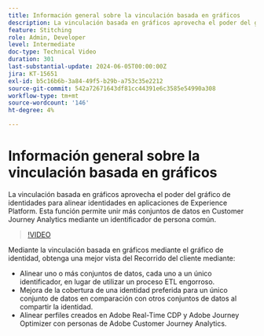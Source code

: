 ```yaml
---
title: Información general sobre la vinculación basada en gráficos
description: La vinculación basada en gráficos aprovecha el poder del gráfico de identidades para alinear identidades en aplicaciones de Experience Platform. Esta función permite unir más conjuntos de datos en Customer Journey Analytics mediante un identificador de persona común.
feature: Stitching
role: Admin, Developer
level: Intermediate
doc-type: Technical Video
duration: 301
last-substantial-update: 2024-06-05T00:00:00Z
jira: KT-15651
exl-id: b5c16b6b-3a84-49f5-b29b-a753c35e2212
source-git-commit: 542a72671643df81cc44391e6c3585e54990a308
workflow-type: tm+mt
source-wordcount: '146'
ht-degree: 4%

---
```


# Información general sobre la vinculación basada en gráficos

La vinculación basada en gráficos aprovecha el poder del gráfico de identidades para alinear identidades en aplicaciones de Experience Platform. Esta función permite unir más conjuntos de datos en Customer Journey Analytics mediante un identificador de persona común.

>[!VIDEO](https://video.tv.adobe.com/v/3448719/?learn=on&captions=spa)

Mediante la vinculación basada en gráficos mediante el gráfico de identidad, obtenga una mejor vista del Recorrido del cliente mediante:

* Alinear uno o más conjuntos de datos, cada uno a un único identificador, en lugar de utilizar un proceso ETL engorroso.
* Mejora de la cobertura de una identidad preferida para un único conjunto de datos en comparación con otros conjuntos de datos al compartir la identidad.
* Alinear perfiles creados en Adobe Real-Time CDP y Adobe Journey Optimizer con personas de Adobe Customer Journey Analytics.
